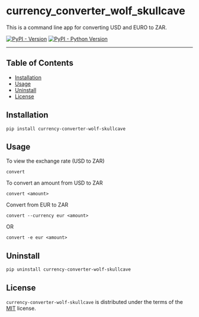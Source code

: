 # currency_converter_wolf_skullcave
This is a command line app for converting USD and EURO to ZAR.

[![PyPI - Version](https://img.shields.io/pypi/v/currency-converter-wolf-skullcave.svg)](https://pypi.org/project/currency-converter-wolf-skullcave)
[![PyPI - Python Version](https://img.shields.io/pypi/pyversions/currency-converter-wolf-skullcave.svg)](https://pypi.org/project/currency-converter-wolf-skullcave)

-----

## Table of Contents

- [Installation](#installation)
- [Usage](#usage)
- [Uninstall](#uninstall)
- [License](#license)


## Installation

```console
pip install currency-converter-wolf-skullcave
```

## Usage

To view the exchange rate (USD to ZAR)
```console
convert
```

To convert an amount from USD to ZAR
```console
convert <amount>
```

Convert from EUR to ZAR
```console
convert --currency eur <amount>
```
OR
```console
convert -e eur <amount>
```

## Uninstall
```console
pip uninstall currency-converter-wolf-skullcave
```

## License

`currency-converter-wolf-skullcave` is distributed under the terms of the [MIT](https://spdx.org/licenses/MIT.html) license.
